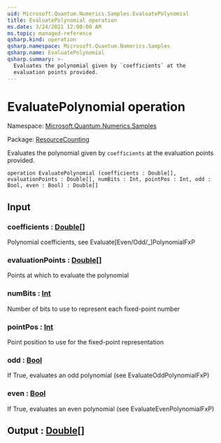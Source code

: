 ```yaml
---
uid: Microsoft.Quantum.Numerics.Samples.EvaluatePolynomial
title: EvaluatePolynomial operation
ms.date: 3/24/2021 12:00:00 AM
ms.topic: managed-reference
qsharp.kind: operation
qsharp.namespace: Microsoft.Quantum.Numerics.Samples
qsharp.name: EvaluatePolynomial
qsharp.summary: >-
  Evaluates the polynomial given by `coefficients` at the
  evaluation points provided.
---
```


# EvaluatePolynomial operation

Namespace: [Microsoft.Quantum.Numerics.Samples](xref:Microsoft.Quantum.Numerics.Samples)

Package: [ResourceCounting](https://nuget.org/packages/ResourceCounting)


Evaluates the polynomial given by `coefficients` at theevaluation points provided.

```qsharp
operation EvaluatePolynomial (coefficients : Double[], evaluationPoints : Double[], numBits : Int, pointPos : Int, odd : Bool, even : Bool) : Double[]
```


## Input

### coefficients : [Double](xref:microsoft.quantum.lang-ref.double)[]

Polynomial coefficients, see Evaluate[Even/Odd/_]PolynomialFxP


### evaluationPoints : [Double](xref:microsoft.quantum.lang-ref.double)[]

Points at which to evaluate the polynomial


### numBits : [Int](xref:microsoft.quantum.lang-ref.int)

Number of bits to use to represent each fixed-point number


### pointPos : [Int](xref:microsoft.quantum.lang-ref.int)

Point position to use for the fixed-point representation


### odd : [Bool](xref:microsoft.quantum.lang-ref.bool)

If True, evaluates an odd polynomial (see EvaluateOddPolynomialFxP)


### even : [Bool](xref:microsoft.quantum.lang-ref.bool)

If True, evaluates an even polynomial (see EvaluateEvenPolynomialFxP)



## Output : [Double](xref:microsoft.quantum.lang-ref.double)[]

